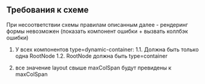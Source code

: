 ## Требования к схеме

При несоответствии схемы правилам описанным далее - рендеринг формы невозможен (показать компонент ошибки + вызвать коллбэк ошибки) 

1. У всех компонентов type=dynamic-container:
1.1. Должна быть только одна RootNode
1.2. RootNode должна быть type=container


2. все значение layout свыше maxColSpan будут превидены к maxColSpan

